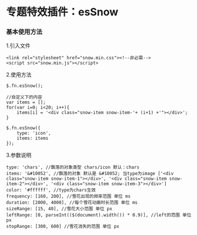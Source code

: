 # 专题特效插件：esSnow


### 基本使用方法

1.引入文件

    <link rel="stylesheet" href="snow.min.css"><!--非必需-->
    <script src="snow.min.js"></script>

2.使用方法

	$.fn.esSnow();
    
	//自定义下的内容
    var items = [];
	for(var i=0; i<20; i++){
		items[i] = '<div class="snow-item snow-item-'+ (i+1) +'"></div>';
	}
	
	$.fn.esSnow({
		type: 'icon',
		items: items
	});
	
3.参数说明

	type: 'chars', //飘落的对象类型 chars/icon 默认：chars
	items: '&#10052', //飘落的对象 默认是 &#10052; 当type为image ['<div class="snow-item snow-item-1"></div>', '<div class="snow-item snow-item-2"></div>', '<div class="snow-item snow-item-3"></div>']
	color: '#ffffff', //type为chars生效
	frequency: [160, 200], //雪花出现的频率范围 单位 ms
	duration: [2000, 4000], //每个雪花动画时长范围 单位 ms
	sizeRange: [15, 40], //雪花大小范围 单位 px
	leftRange: [0, parseInt(($(document).width()) * 0.9)], //left的范围 单位 px
	stopRange: [300, 600] //雪花消失的范围 单位 px